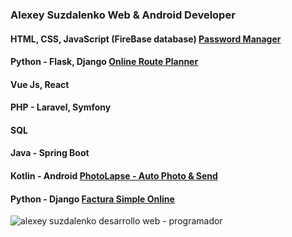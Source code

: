 ### Alexey Suzdalenko Web & Android Developer
#### HTML, CSS, JavaScript (FireBase database) [Password Manager](https://password-manager-22.web.app)
#### Python - Flask, Django [Online Route Planner](https://x-route-planning.web.app)
#### Vue Js, React
#### PHP - Laravel, Symfony
#### SQL
#### Java - Spring Boot
#### Kotlin - Android [PhotoLapse - Auto Photo & Send](https://play.google.com/store/apps/details?id=suzdalenko.photolapse)
#### Python - Django [Factura Simple Online](https://factura-simple-on.web.app)
<img src="https://suzdalenko.github.io/suzdalenko/1.webp" alt="alexey suzdalenko desarrollo web - programador" />
